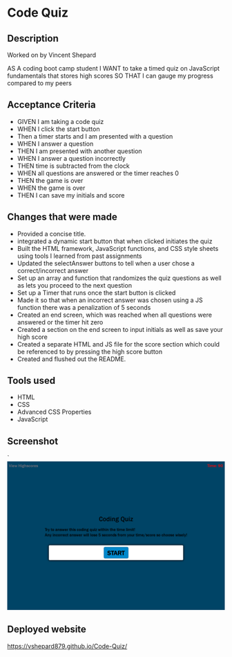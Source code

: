 # Code Quiz

## Description
Worked on by Vincent Shepard

AS A coding boot camp student
I WANT to take a timed quiz on JavaScript fundamentals that stores high scores
SO THAT I can gauge my progress compared to my peers

## Acceptance Criteria
- GIVEN I am taking a code quiz
- WHEN I click the start button
- Then a timer starts and I am presented with a question
- WHEN I answer a question
- THEN I am presented with another question
- WHEN I answer a question incorrectly
- THEN time is subtracted from the clock 
- WHEN all questions are answered or the timer reaches 0
- THEN the game is over
- WHEN the game is over
- THEN I can save my initials and score

## Changes that were made
- Provided a concise title.
- integrated a dynamic start button that when clicked initiates the quiz
- Built the HTML framework, JavaScript functions, and CSS style sheets using tools I learned from past assignments 
- Updated the selectAnswer buttons to tell when a user chose a correct/incorrect answer
- Set up an array and function that randomizes the quiz questions as well as lets you proceed to the next question
- Set up a Timer that runs once the start button is clicked
- Made it so that when an incorrect answer was chosen using a JS function there was a penalization of 5 seconds
- Created an end screen, which was reached when all questions were answered or the timer hit zero
- Created a section on the end screen to input initials as well as save your high score
- Created a separate HTML and JS file for the score section which could be referenced to by pressing the high score button 
- Created and flushed out the README.




## Tools used

- HTML
- CSS
- Advanced CSS Properties
- JavaScript



## Screenshot
`![ScreenShot](/assets/images/screenshot.png)

## Deployed website
https://vshepard879.github.io/Code-Quiz/
